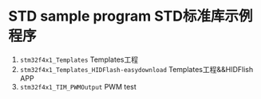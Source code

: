 # STD sample program STD标准库示例程序
1. `stm32f4x1_Templates` Templates工程
2. `stm32f4x1_Templates_HIDFlash-easydownload` Templates工程&&HIDFlish APP
3. `stm32f4x1_TIM_PWMOutput` PWM test